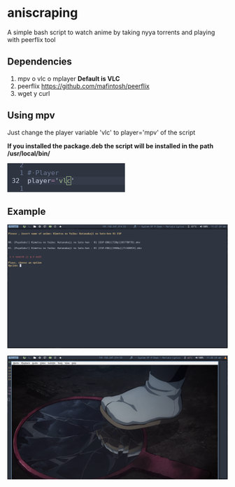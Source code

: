 # aniscraping
A simple bash script to watch anime by taking nyya torrents and playing with peerflix tool

## Dependencies
1. mpv o vlc o mplayer **Default is VLC**
2. peerflix https://github.com/mafintosh/peerflix
3. wget y curl

## Using mpv
Just change the player variable 'vlc' to player='mpv' of the script

**If you installed the package.deb the script will be installed in the path /usr/local/bin/**

![example](https://raw.githubusercontent.com/IamJony/semi-nord-theme-bluefish/main/Screenshot_2023-05-06-11-55-53_1366x768.png)


## Example
![Aniscraping](https://raw.githubusercontent.com/IamJony/semi-nord-theme-bluefish/main/Screenshot_2023-05-06-11-27-24_1366x768.png)

![Aniscraping1](https://raw.githubusercontent.com/IamJony/semi-nord-theme-bluefish/main/Screenshot_2023-05-06-11-26-24_1366x768.png)
